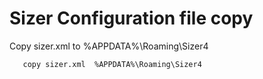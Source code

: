 # Sizer Configuration file copy

   Copy sizer.xml to %APPDATA%\Roaming\Sizer4

```
   copy sizer.xml  %APPDATA%\Roaming\Sizer4
```